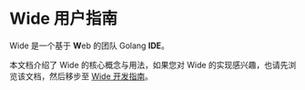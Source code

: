 # Wide 用户指南

Wide 是一个基于 **W**eb 的团队 Golang **IDE**。

本文档介绍了 Wide 的核心概念与用法，如果您对 Wide 的实现感兴趣，也请先浏览该文档，然后移步至 [Wide 开发指南](http://88250.gitbooks.io/wide-dev-guide)。
